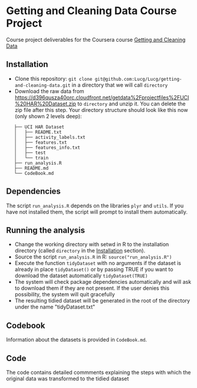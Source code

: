Getting and Cleaning Data Course Project
========================================

Course project deliverables for the Coursera course [Getting and Cleaning Data](https://www.coursera.org/course/getdata)

## Installation
* Clone this repository: `git clone git@github.com:Lucg/Lucg/getting-and-cleaning-data.git` in a directory that we will call `directory`
* Download the raw data from https://d396qusza40orc.cloudfront.net/getdata%2Fprojectfiles%2FUCI%20HAR%20Dataset.zip to `directory` and unzip it. You can delete the zip file after this step.
  Your directory structure should look like this now (only shown 2 levels deep):

 ```
    ├── UCI HAR Dataset
    │   ├── README.txt
    │   ├── activity_labels.txt
    │   ├── features.txt
    │   ├── features_info.txt
    │   ├── test
    │   └── train
    ├── run_analysis.R
    ├── README.md
    └── CodeBook.md
 ```

## Dependencies
The script `run_analysis.R` depends on the libraries `plyr` and `utils`. If you have not installed them, the script will prompt to install them automatically.

## Running the analysis
* Change the working directory with setwd in R to the installation directory (called `directory` in the [Installation](#Installation) section).
* Source the script `run_analysis.R` in R: `source("run_analysis.R")`
* Execute the function `tidyDataset` with no arguments if the dataset is already in place `tidyDataset()` or by passing TRUE if you want to download the dataset automatically `tidyDataset(TRUE)`
* The system will check package dependencies automatically and will ask to download them if they are not present. If the user denies this possibility, the system will quit
gracefully
* The resulting tidied dataset will be generated in the root of the directory under the name "tidyDataset.txt"

## Codebook
Information about the datasets is provided in `CodeBook.md`.

## Code
The code contains detailed commments explaining the steps with which the original data was transformed to the tidied dataset
